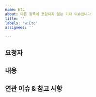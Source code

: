 ```yaml
---
name: Etc
about: 다른 항목에 포함되지 않는 기타 이슈입니다
title: ''
labels: 'w:Etc'
assignees: ''

---
```


<!-- .gitlab/issue_templates/Etc.md -->

<!-- 이슈 작성 전 확인사항 -->
<!-- 1. 작성할 내용이 다른 이슈 템플릿에 적합하지 않음을 확인했음 -->
<!-- 2. 본 이슈의 내용이 다른 이슈에서 제안되지 않은 것을 확인했음 -->
<!-- 3. 이 프로젝트가 본 내용을 이슈하기 적절한지 확인했음 -->

## 요청자
<!-- 최초 요청자를 작성합니다. -->


## 내용
<!-- 내용을 기술합니다. -->


## 연관 이슈 & 참고 사항
<!-- 연관 이슈는 이슈 링크를 달고, 참고 사항은 자유롭게 작성합니다. -->



<!-- 이슈 작성 후 확인사항 -->
<!-- 1. 본 이슈의 제목을 제목만 봐도 그 내용을 알기 쉽게 작성했음 -->
<!-- 2. 알맞은 Assignee를 설정했음 -->
<!-- 2. 알맞은 4개 카테고리의 Label을 설정했음 -->